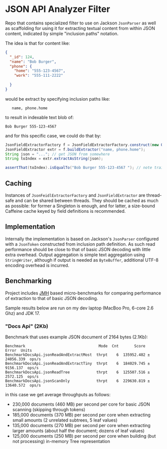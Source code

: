 # JSON API Analyzer Filter

Repo that contains specialized filter to use on Jackson `JsonParser` as well as scaffolding for using
it for extracting textual content from within JSON content, indicated by simple "inclusion paths" notation.

The idea is that for content like:

```json
{
  "_id": 124,
  "name": "Bob Burger",
  "phone": {
    "home": "555-123-4567",
    "work": "555-111-2222"
    
  }
}  
```

would be extract by specifying inclusion paths like:

```
   name, phone.home
```

to result in indexable text blob of:

```
Bob Burger 555-123-4567
```

and for this specific case, we could do that by:

```java
JsonFieldExtractorFactory f = JsonFieldExtractorFactory.construct(new ObjectMapper());
JsonFieldExtractor extr = f.buildExtractor("name, phone.home");
String json = "..."; // get JSON from somewhere
String toIndex = extr.extractAsString(json);

assertThat(toIndex).isEqualTo("Bob Burger 555-123-4567 "); // note trailing space
```

## Caching

Instances of `JsonFeidlExtractorFactory` and `JsonFieldExtractor` are thread-safe and can be shared between threads.
They should be cached as much as possible: for former a Singleton is enough, and for latter, a size-bound
Caffeine cache keyed by field definitions is recommended.

## Implementation

Internally the implementation is based on Jackson's `JsonParser` configured with a `JsonToken` constructed from
inclusion path definition.
As such read performance should be close to that of basic JSON decoding with little extra overhead.
Output aggregation is simple text aggregation using `StringWriter`, although if output is needed as `ByteBuffer`,
additional UTF-8 encoding overhead is incurred.

## Benchmarking

Project includes [JMH](https://github.com/openjdk/jmh) based micro-benchmarks for comparing performance of extraction
to that of basic JSON decoding.

Sample results below are run on my dev laptop (MacBoo Pro, 6-core 2.6 Ghz) and JDK 17.

### "Docs Api" (2Kb)

Benchmark that uses example JSON document of 2164 bytes (2.1Kb):

```
Benchmark                                 Mode  Cnt       Score       Error  Units
BenchmarkDocsApi.jsonReadAndExtractMost  thrpt    6  135952.402 ± 24056.339  ops/s
BenchmarkDocsApi.jsonReadAndExtractTiny  thrpt    6  184029.745 ±  9156.137  ops/s
BenchmarkDocsApi.jsonReadTree            thrpt    6  125507.516 ±  2572.125  ops/s
BenchmarkDocsApi.jsonScanOnly            thrpt    6  229630.819 ± 13640.572  ops/s
```

in this case we get average throughputs as follows:

* 230,000 documents (460 MB) per second per core for basic JSON scanning (skipping through tokens)
* 185,000 documents (370 MB) per second per core when extracting small amounts (2 unrelated subtrees, 5 leaf values)
* 135,000 documents (270 MB) per second per core when extracting larger amounts (about half the document; dozens of leaf values)
* 125,000 documents (250 MB) per second per core when building (but not processing) in-memory Tree representation
